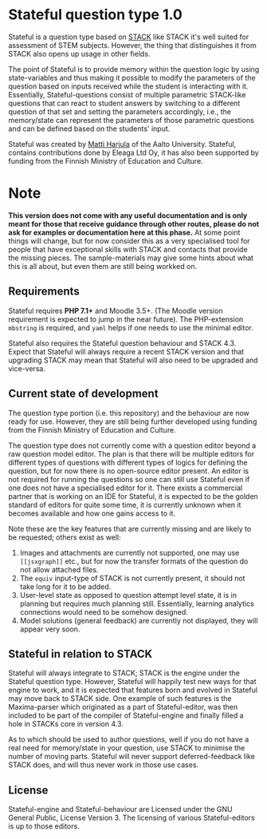 # Stateful question type 1.0

Stateful is a question type based on [STACK](https://github.com/maths/moodle-qtype_stack/) like STACK it's well suited for assessment of STEM subjects. However, the thing that distinguishes it from STACK also opens up usage in other fields.

The point of Stateful is to provide memory within the question logic by using state-variables and thus making it possible to modify the parameters of the question based on inputs received while the student is interacting with it. Essentially, Stateful-questions consist of multiple parametric STACK-like questions that can react to student answers by switching to a different question of that set and setting the parameters accordingly, i.e., the memory/state can represent the parameters of those parametric questions and can be defined based on the students' input.

Stateful was created by [Matti Harjula](http://math.aalto.fi/en/people/matti.harjula) of the Aalto University. Stateful, contains contributions done by Eleaga Ltd Oy, it has also been supported by funding from the Finnish Ministry of Education and Culture.

# Note
**This version does not come with any useful documentation and is only meant for those that receive guidance through other routes, please do not ask for examples or documentation here at this phase.** At some point things will change, but for now consider this as a very specialised tool for people that have exceptional skills with STACK and contacts that provide the missing pieces. The sample-materials may give some hints about what this is all about, but even them are still being workked on.

## Requirements

Stateful requires **PHP 7.1+** and Moodle 3.5+. (The Moodle version requirement is expected to jump in the near future). The PHP-extension `mbstring` is required, and `yaml` helps if one needs to use the minimal editor.

Stateful also requires the Stateful question behaviour and STACK 4.3. Expect that Stateful will always require a recent STACK version and that upgrading STACK may mean that Stateful will also need to be upgraded and vice-versa.


## Current state of development

The question type portion (i.e. this repository) and the behaviour are now ready for use. However, they are still being further developed using funding from the Finnish Ministry of Education and Culture. 

The question type does not currently come with a question editor beyond a raw question model editor. The plan is that there will be multiple editors for different types of questions with different types of logics for defining the question, but for now there is no open-source editor present. An editor is not required for running the questions so one can still use Stateful even if one does not have a specialised editor for it. There exists a commercial partner that is working on an IDE for Stateful, it is expected to be the golden standard of editors for quite some time, it is currently unknown when it becomes available and how one gains access to it.

Note these are the key features that are currently missing and are likely to be requested; others exist as well:

 1. Images and attachments are currently not supported, one may use `[[jsxgraph]]` etc., but for now the transfer formats of the question do not allow attached files.
 2. The `equiv` input-type of STACK is not currently present, it should not take long for it to be added.
 3. User-level state as opposed to question attempt level state, it is in planning but requires much planning still. Essentially, learning analytics connections would need to be somehow designed.
 4. Model solutions (general feedback) are currently not displayed, they will appear very soon.


## Stateful in relation to STACK

Stateful will always integrate to STACK; STACK is the engine under the Stateful question type. However, Stateful will happily test new ways for that engine to work, and it is expected that features born and evolved in Stateful may move back to STACK side. One example of such features is the Maxima-parser which originated as a part of Stateful-editor, was then included to be part of the compiler of Stateful-engine and finally filled a hole in STACKs core in version 4.3.

As to which should be used to author questions, well if you do not have a real need for memory/state in your question, use STACK to minimise the number of moving parts. Stateful will never support deferred-feedback like STACK does, and will thus never work in those use cases.


## License

Stateful-engine and Stateful-behaviour are Licensed under the GNU General Public, License Version 3. The licensing of various Stateful-editors is up to those editors.
